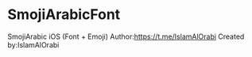 # SmojiArabicFont
SmojiArabic iOS (Font + Emoji)
Author:https://t.me/IslamAlOrabi
Created by:IslamAlOrabi
